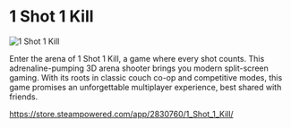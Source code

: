 # 1 Shot 1 Kill

![1 Shot 1 Kill](https://cdn.akamai.steamstatic.com/steam/apps/2830760/header.jpg)

Enter the arena of 1 Shot 1 Kill, a game where every shot counts. This adrenaline-pumping 3D arena shooter brings you modern split-screen gaming. With its roots in classic couch co-op and competitive modes, this game promises an unforgettable multiplayer experience, best shared with friends.

https://store.steampowered.com/app/2830760/1_Shot_1_Kill/
